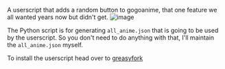A userscript that adds a random button to gogoanime, that one feature we all wanted years now but didn't get.
![image](https://user-images.githubusercontent.com/53124886/111902188-cb690a00-8a44-11eb-9b2e-0405cba02550.png)


The Python script is for generating ``all_anime.json`` that is going to be used by the userscript.
So you don't need to do anything with that, I'll maintain the ``all_anime.json`` myself.

To install the userscript head over to [greasyfork](https://greasyfork.org/en/scripts/423703-gogorandom)
